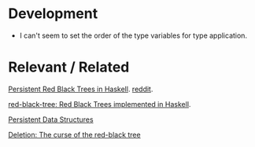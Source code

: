 # Development

- I can't seem to set the order of the type variables for type application.

# Relevant / Related

[Persistent Red Black Trees in Haskell](https://abhiroop.github.io/Haskell-Red-Black-Tree/). [reddit](https://www.reddit.com/r/haskell/comments/79kbog/persistent_red_black_trees_in_haskell/).

[red-black-tree: Red Black Trees implemented in Haskell](http://hackage.haskell.org/package/red-black-tree).

[Persistent Data Structures](https://www.seas.upenn.edu/~cis552/11fa/lectures/RedBlack.html)

[Deletion: The curse of the red-black tree](http://matt.might.net/papers/germane2014deletion.pdf)

